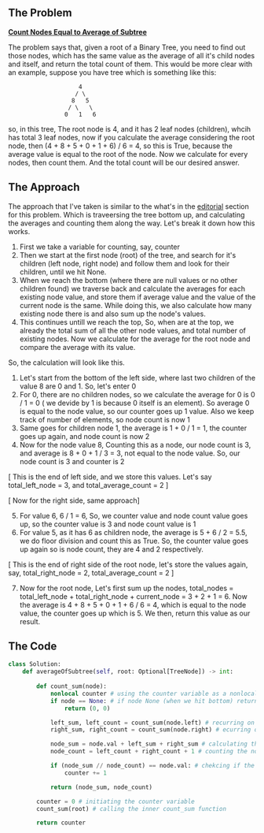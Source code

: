 ## The Problem
**[Count Nodes Equal to Average of Subtree](https://leetcode.com/problems/count-nodes-equal-to-average-of-subtree/description/?envType=daily-question&envId=2023-11-02)**

The problem says that, given a root of a Binary Tree, you need to find out those nodes, which has the same value as the average of all it's child nodes and itself, and return the total count of them. This would be more clear with an example, suppose you have tree which is something like this:

                        4
                       / \
                      8   5
                     / \   \
                    0   1   6


so, in this tree, The root node is 4, and it has 2 leaf nodes (children), whcih has total 3 leaf nodes, now if you calculate the average considering the root node, then (4 + 8 + 5 + 0 + 1 + 6) / 6 = 4, so this is True, because the average value is equal to the root of the node. Now we calculate for every nodes, then count them. And the total count will be our desired answer.

## The Approach
The approach that I've taken is similar to the what's in the [editorial](https://leetcode.com/problems/count-nodes-equal-to-average-of-subtree/editorial/?envType=daily-question&envId=2023-11-02) section for this problem. Which is traveersing the tree bottom up, and calculating the averages and counting them along the way. Let's break it down how this works. 

1. First we take a variable for counting, say, counter
2. Then we start at the first node (root) of the tree, and search for it's children (left node, right node) and follow them and look for their children, until we hit None.
3. When we reach the bottom (where there are null values or no other children found) we traverse back and calculate the averages for each existing node value, and store them if average value and the value of the current node is the same. While doing this, we also calculate how many existing node there is and also sum up the node's values.
4. This continues untill we reach the top, So, when are at the top, we already the total sum of all the other node values, and total number of existing nodes. Now we calculate for the average for the root node and compare the average with its value.

So, the calculation will look like this.

1. Let's start from the bottom of the left side, where last two children of the value 8 are 0 and 1. So, let's enter 0
2. For 0, there are no children nodes, so we calculate the average for 0 is 0 / 1 = 0 ( we devide by 1 is because 0 itself is an element). So average 0 is equal to the node value, so our counter goes up 1 value. Also we keep track of number of elements, so node count is now 1
3. Same goes for children node 1, the average is 1 + 0 / 1 = 1, the counter goes up again, and node count is now 2
4. Now for the node value 8, Counting this as a node, our node count is 3, and average is 8 + 0 + 1 / 3 = 3, not equal to the node value. So, our node count is 3 and counter is 2

[ This is the end of left side, and we store this values. Let's say total_left_node = 3, and total_average_count = 2 ]

[ Now for the right side, same approach]

5. For value 6, 6 / 1 = 6, So, we counter value and node count value goes up, so the counter value is 3 and node count value is 1
6. For value 5, as it has 6 as children node, the average is 5 + 6 / 2 = 5.5, we do floor division and count this as True. So, the counter value goes up again so is node count, they are 4 and 2 respectively.

[ This is the end of right side of the root node, let's store the values again, say, total_right_node = 2, total_average_count = 2 ]

7. Now for the root node, Let's first sum up the nodes, total_nodes = total_left_node + total_right_node + current_node = 3 + 2 + 1 = 6. Now the average is 4 + 8 + 5 + 0 + 1 + 6 / 6 = 4, which is equal to the node value, the counter goes up which is 5. We then, return this value as our result.

## The Code

```python
class Solution:
    def averageOfSubtree(self, root: Optional[TreeNode]) -> int:
        
        def count_sum(node):
            nonlocal counter # using the counter variable as a nonlocal one, this means, the counter value outside this function will have same value after each update.
            if node == None: # if node None (when we hit bottom) return (0, 0)
                return (0, 0)

            left_sum, left_count = count_sum(node.left) # recurring on the left side, this will execute until we reach the bottom of the left side
            right_sum, right_count = count_sum(node.right) # ecurring on the left side, this will execute until we reach the bottom of the right side

            node_sum = node.val + left_sum + right_sum # calculating the sum for each node 
            node_count = left_count + right_count + 1 # counting the nodes

            if (node_sum // node_count) == node.val: # chekcing if the averages matches the current node value, if it does counter goes up 1 value
                counter += 1

            return (node_sum, node_count)

        counter = 0 # initiating the counter variable
        count_sum(root) # calling the inner count_sum function

        return counter
```